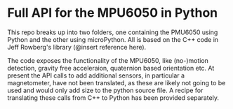 # Full API for the MPU6050 in Python

This repo breaks up into two folders, one containing the PMU6050 using Python and the other using microPython. All is based on the C++ code in Jeff Rowberg's library (@insert reference here).  

The code exposes the functionality of the MPU6050, like (no-)motion detection, gravity free acceleraion, quaternion based orientation etc. At present the API calls to add additional sensors, in particular a magnetometer, have not been translated, as these are likely not going to be used and would only add size to the python source file. A recipe for translating these calls from C++ to Python has been provided separately. 




